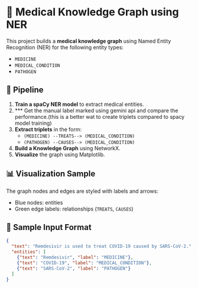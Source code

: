 # 🧠 Medical Knowledge Graph using NER

This project builds a **medical knowledge graph** using Named Entity Recognition (NER) for the following entity types:
- `MEDICINE`
- `MEDICAL_CONDITION`
- `PATHOGEN`

## 📌 Pipeline

1. **Train a spaCy NER model** to extract medical entities.
2. *** Get the manual label marked using gemini api and compare the performance.(this is a better wat to create triplets compared to spacy model training)
3. **Extract triplets** in the form:
   - `(MEDICINE) --TREATS--> (MEDICAL_CONDITION)`
   - `(PATHOGEN) --CAUSES--> (MEDICAL_CONDITION)`
4. **Build a Knowledge Graph** using NetworkX.
5. **Visualize** the graph using Matplotlib.

## 📊 Visualization Sample

The graph nodes and edges are styled with labels and arrows:
- Blue nodes: entities
- Green edge labels: relationships (`TREATS`, `CAUSES`)

## 📁 Sample Input Format

```json
{
  "text": "Remdesivir is used to treat COVID-19 caused by SARS-CoV-2.",
  "entities": [
    {"text": "Remdesivir", "label": "MEDICINE"},
    {"text": "COVID-19", "label": "MEDICAL_CONDITION"},
    {"text": "SARS-CoV-2", "label": "PATHOGEN"}
  ]
}


